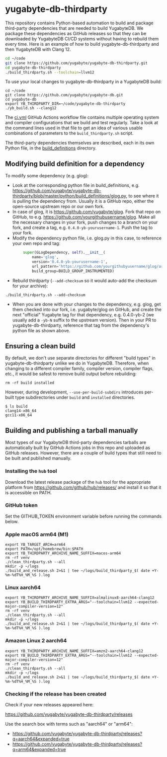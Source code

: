 # yugabyte-db-thirdparty

This repository contains Python-based automation to build and package third-party dependencies that are needed to build YugabyteDB. We package these dependencies as GitHub releases so that they can be downloaded by YugabyteDB CI/CD systems without having to rebuild them every time. Here is an example of how to build yugabyte-db-thirdparty and then YugabyteDB with Clang 12.

```bash
cd ~/code
git clone https://github.com/yugabyte/yugabyte-db-thirdparty.git
cd yugabyte-db-thirdparty
./build_thirdparty.sh --toolchain=llvm12
```

To use your local changes to yugabyte-db-thirdparty in a YugabyteDB build:

```
cd ~/code
git clone https://github.com/yugabyte/yugabyte-db.git
cd yugabyte-db
export YB_THIRDPARTY_DIR=~/code/yugabyte-db-thirdparty
./yb_build.sh --clang12
```

The [ci.yml](https://github.com/yugabyte/yugabyte-db-thirdparty/blob/master/.github/workflows/ci.yml) GitHub Actions workflow file contains multiple operating system and compiler configurations that we build and test regularly. Take a look at the command lines used in that file to get an idea of various usable combinations of parameters to the `build_thirdparty.sh` script.

The third-party dependencies themselves are described, each in its own Python file, in the [build_definitions](https://github.com/yugabyte/yugabyte-db-thirdparty/tree/master/python/build_definitions) directory.

## Modifying build definition for a dependency

To modify some dependency (e.g. glog):
* Look at the corresponding python file in build_definitions, e.g. https://github.com/yugabyte/yugabyte-db-thirdparty/blob/master/python/build_definitions/glog.py, to see where it is pulling the dependency from. Usually it is a GitHub repo, either the open-source upstream repo or our own fork.
* In case of glog, it is https://github.com/yugabyte/glog. Fork that repo on GitHub, to e.g. https://github.com/yourgithubusername/glog. Make all the necessary changes in your fork, push changes to a branch on your fork, and create a tag, e.g. `0.4.0-yb-yourusername-1`. Push the tag to your fork.
* Modify the dependency python file, i.e. glog.py in this case, to reference your own repo and tag:

```python
        super(GLogDependency, self).__init__(
            name='glog',
            version='0.4.0-yb-yourusername-1',
            url_pattern='https://github.com/yourgithubyusername/glog/archive/v{0}.tar.gz',
            build_group=BUILD_GROUP_INSTRUMENTED)
```

* Rebuild thirdparty (`--add-checksum` so it would auto-add the checksum for your archive):

```
./build_thirdparty.sh --add-checksum
```

* When you are done with your changes to the dependency, e.g. glog, get them checked into our fork, i.e. yugabyte/glog on GitHub, and create the next "official" Yugabyte tag for that dependency, e.g. 0.4.0-yb-2 (we usually add a `-yb-N` suffix to the upstream version). Then in your PR to yugabyte-db-thirdparty, reference that tag from the dependency's python file as shown above.

## Ensuring a clean build

By default, we don't use separate directories for different "build types" in yugabyte-db-thirdparty unlike we do in YugabyteDB. Therefore, when changing to a different compiler family, compiler version, compiler flags, etc., it would be safest to remove build output before rebuilding:

```
rm -rf build installed
```

However, during development, `--use-per-build-subdirs` introduces per-built type subdirectories under `build` and `installed` directories.

```
$ ls build
clang14-x86_64
gcc11-x86_64
```

## Building and publishing a tarball manually

Most types of our YugabyteDB third-party dependencies tarballs are automatically built by GitHub Actions jobs in this repo and uploaded as GitHub releases. However, there are a couple of build types that still need to be built and published manually.

### Installing the `hub` tool

Download the latest release package of the `hub` tool for the appropriate platform from https://github.com/github/hub/releases/ and install it so that it is accessible on PATH.

### GitHub token

Set the GITHUB_TOKEN environment variable before running the commands below.

### Apple macOS arm64 (M1)

```
export YB_TARGET_ARCH=arm64
export PATH=/opt/homebrew/bin:$PATH
export YB_THIRDPARTY_ARCHIVE_NAME_SUFFIX=macos-arm64
rm -rf venv
./clean_thirdparty.sh --all
mkdir -p ~/logs
./build_and_release.sh 2>&1 | tee ~/logs/build_thirdparty_$( date +Y-%m-%dT%H_%M_%S ).log
```

### Linux aarch64

```
export YB_THIRDPARTY_ARCHIVE_NAME_SUFFIX=almalinux8-aarch64-clang12
export YB_BUILD_THIRDPARTY_EXTRA_ARGS="--toolchain=llvm12 --expected-major-compiler-version=12"
rm -rf venv
./clean_thirdparty.sh --all
mkdir -p ~/logs
./build_and_release.sh 2>&1 | tee ~/logs/build_thirdparty_$( date +Y-%m-%dT%H_%M_%S ).log
```

### Amazon Linux 2 aarch64

```
export YB_THIRDPARTY_ARCHIVE_NAME_SUFFIX=amzn2-aarch64-clang12
export YB_BUILD_THIRDPARTY_EXTRA_ARGS="--toolchain=llvm12 --expected-major-compiler-version=12"
rm -rf venv
./clean_thirdparty.sh --all
mkdir -p ~/logs
./build_and_release.sh 2>&1 | tee ~/logs/build_thirdparty_$( date +Y-%m-%dT%H_%M_%S ).log
```

### Checking if the release has been created

Check if your new releases appeared here:

https://github.com/yugabyte/yugabyte-db-thirdparty/releases

Use the search box with terms such as "aarch64" or "arm64":

* https://github.com/yugabyte/yugabyte-db-thirdparty/releases?q=aarch64&expanded=true
* https://github.com/yugabyte/yugabyte-db-thirdparty/releases?q=arm64&expanded=true
